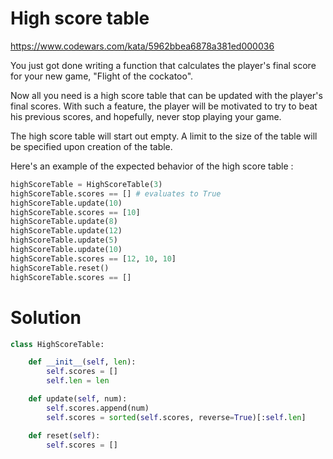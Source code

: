 # High score table

https://www.codewars.com/kata/5962bbea6878a381ed000036

You just got done writing a function that calculates the player's final score for your new game, "Flight of the
cockatoo".

Now all you need is a high score table that can be updated with the player's final scores. With such a feature, the
player will be motivated to try to beat his previous scores, and hopefully, never stop playing your game.

The high score table will start out empty. A limit to the size of the table will be specified upon creation of the
table.

Here's an example of the expected behavior of the high score table :

```python
highScoreTable = HighScoreTable(3)
highScoreTable.scores == [] # evaluates to True
highScoreTable.update(10)
highScoreTable.scores == [10]
highScoreTable.update(8)
highScoreTable.update(12)
highScoreTable.update(5)
highScoreTable.update(10)
highScoreTable.scores == [12, 10, 10]
highScoreTable.reset()
highScoreTable.scores == []
```

# Solution

```python
class HighScoreTable:

    def __init__(self, len):
        self.scores = []
        self.len = len

    def update(self, num):
        self.scores.append(num)
        self.scores = sorted(self.scores, reverse=True)[:self.len]

    def reset(self):
        self.scores = []
```